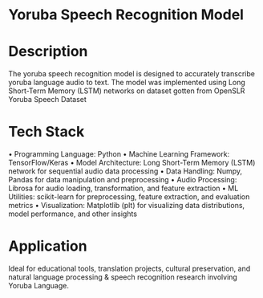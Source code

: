 # Yoruba Speech Recognition Model
# Description 
The yoruba speech recognition model is designed to accurately transcribe yoruba language audio to text. The model was implemented using Long Short-Term Memory (LSTM) networks on dataset gotten from OpenSLR Yoruba Speech Dataset

# Tech Stack
•	Programming Language: Python
•	Machine Learning Framework: TensorFlow/Keras
•	Model Architecture:  Long Short-Term Memory (LSTM) network for sequential audio data processing
•	Data Handling: Numpy, Pandas for data manipulation and preprocessing
•	Audio Processing: Librosa for audio loading, transformation, and feature extraction
•	ML Utilities: scikit-learn for preprocessing, feature extraction, and evaluation metrics
•	Visualization: Matplotlib (plt) for visualizing data distributions, model performance, and other insights


# Application
Ideal for educational tools, translation projects, cultural preservation, and natural language processing & speech recognition research involving Yoruba Language.
